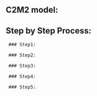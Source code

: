 ## C2M2 model:

## Step by Step Process:

     ### Step1:
     
     ### Step2:
     
     ### Step3:
     
     ### Step4:
     
     ### Step5: